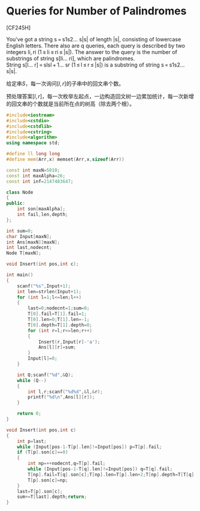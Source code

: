 # Queries for Number of Palindromes
[CF245H]

You've got a string s = s1s2... s|s| of length |s|, consisting of lowercase English letters. There also are q queries, each query is described by two integers li, ri (1 ≤ li ≤ ri ≤ |s|). The answer to the query is the number of substrings of string s[li... ri], which are palindromes.  
String s[l... r] = slsl + 1... sr (1 ≤ l ≤ r ≤ |s|) is a substring of string s = s1s2... s|s|.

给定串$S$，每一次询问$[l,r]$的子串中的回文串个数。

预处理答案$[l,r]$，每一次枚举左起点，一边构造回文树一边累加统计，每一次新增的回文串的个数就是当前所在点的树高（除去两个根）。

```cpp
#include<iostream>
#include<cstdio>
#include<cstdlib>
#include<cstring>
#include<algorithm>
using namespace std;

#define ll long long
#define mem(Arr,x) memset(Arr,x,sizeof(Arr))

const int maxN=5010;
const int maxAlpha=26;
const int inf=2147483647;

class Node
{
public:
	int son[maxAlpha];
	int fail,len,depth;
};

int sum=0;
char Input[maxN];
int Ans[maxN][maxN];
int last,nodecnt;
Node T[maxN];

void Insert(int pos,int c);

int main()
{
	scanf("%s",Input+1);
	int len=strlen(Input+1);
	for (int l=1;l<=len;l++)
	{
		last=0;nodecnt=1;sum=0;
		T[0].fail=T[1].fail=1;
		T[0].len=0;T[1].len=-1;
		T[0].depth=T[1].depth=0;
		for (int r=l;r<=len;r++)
		{
			Insert(r,Input[r]-'a');
			Ans[l][r]=sum;
		}
		Input[l]=0;
	}

	int Q;scanf("%d",&Q);
	while (Q--)
	{
		int l,r;scanf("%d%d",&l,&r);
		printf("%d\n",Ans[l][r]);
	}

	return 0;
}

void Insert(int pos,int c)
{
	int p=last;
	while (Input[pos-1-T[p].len]!=Input[pos]) p=T[p].fail;
	if (T[p].son[c]==0)
	{
		int np=++nodecnt,q=T[p].fail;
		while (Input[pos-1-T[q].len]!=Input[pos]) q=T[q].fail;
		T[np].fail=T[q].son[c];T[np].len=T[p].len+2;T[np].depth=T[T[q].son[c]].depth+1;
		T[p].son[c]=np;
	}
	last=T[p].son[c];
	sum+=T[last].depth;return;
}
```